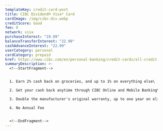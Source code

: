 ```yaml
---
templateKey: credit-card-post
title: CIBC Dividend® Visa* Card
cardImage: /img/cibc-div.webp
creditScore: Good
fee: 0
network: visa
purchaseInterest: "19.99"
balanceTransferInterest: "22.99"
cashAdvanceInterest: "22.99"
userCategory: personal
cardCategory: prepaid
href: https://www.cibc.com/en/personal-banking/credit-cards/all-credit-cards/dividend-visa-card.html
summaryDescription: >-
  <!--StartFragment-->


  1. Earn 2% cash back on groceries, and up to 1% on everything else\

  2. Get your cash back anytime through CIBC Online and Mobile Banking\

  3. Double the manufacturer's original warranty, up to one year on eligible purchases.\

  4. No Annual Fee


  <!--EndFragment-->
---
```

